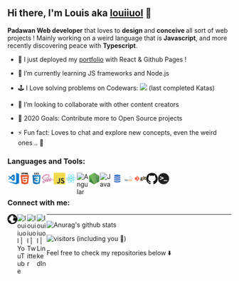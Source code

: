 ## Hi there, I'm Louis aka <a href='https://louiiuol.github.io/louiiuol/'>louiiuol</a> 🖖

<strong>Padawan Web developer</strong> that loves to <strong> design </strong> and <strong> conceive </strong> all sort of web projects ! Mainly working on a weird language that is <strong>Javascript</strong>, and  more recently discovering peace with <strong>Typescript</strong>.

- 🔭 I just deployed my <a href='https://louiiuol.github.io/louiiuol/'>portfolio</a> with React & Github Pages !
- 🌱 I’m currently learning JS frameworks and Node.js
- 🕹 I Love solving problems on Codewars: <a href= "https://www.codewars.com/users/louiiuol/completed"><img src="https://www.codewars.com/users/louiiuol/badges/micro"/></a> (last completed Katas) 

- 👯 I’m looking to collaborate with other content creators
- 🥅 2020 Goals: Contribute more to Open Source projects
- ⚡ Fun fact: Loves to chat and explore new concepts, even the weird ones .. 🤔

### Languages and Tools:

<p >
<img align="left" alt="Visual Studio Code" width="26px" src="https://raw.githubusercontent.com/github/explore/80688e429a7d4ef2fca1e82350fe8e3517d3494d/topics/visual-studio-code/visual-studio-code.png" />
<img align="left" alt="HTML5" width="26px" src="https://raw.githubusercontent.com/github/explore/80688e429a7d4ef2fca1e82350fe8e3517d3494d/topics/html/html.png" />
<img align="left" alt="CSS3" width="26px" src="https://raw.githubusercontent.com/github/explore/80688e429a7d4ef2fca1e82350fe8e3517d3494d/topics/css/css.png" />
<img align="left" alt="Sass" width="26px" src="https://raw.githubusercontent.com/github/explore/80688e429a7d4ef2fca1e82350fe8e3517d3494d/topics/sass/sass.png" />
<img align="left" alt="JavaScript" width="26px" src="https://raw.githubusercontent.com/github/explore/80688e429a7d4ef2fca1e82350fe8e3517d3494d/topics/javascript/javascript.png" />
<img align="left" alt="React" width="26px" src="https://raw.githubusercontent.com/github/explore/80688e429a7d4ef2fca1e82350fe8e3517d3494d/topics/react/react.png" />
<img align="left" alt="Angular" width="26px" src="https://upload.wikimedia.org/wikipedia/commons/thumb/c/cf/Angular_full_color_logo.svg/200px-Angular_full_color_logo.svg.png" />
<img align="left" alt="Node.js" width="26px" src="https://raw.githubusercontent.com/github/explore/80688e429a7d4ef2fca1e82350fe8e3517d3494d/topics/nodejs/nodejs.png" />
<img align="left" alt="Java" width="26px" src="https://upload.wikimedia.org/wikipedia/it/thumb/2/2e/Java_Logo.svg/1200px-Java_Logo.svg.png" />
<img align="left" alt="SQL" width="26px" src="https://raw.githubusercontent.com/github/explore/80688e429a7d4ef2fca1e82350fe8e3517d3494d/topics/sql/sql.png" />
<img align="left" alt="MySQL" width="26px" src="https://raw.githubusercontent.com/github/explore/80688e429a7d4ef2fca1e82350fe8e3517d3494d/topics/mysql/mysql.png" />
<img align="left" alt="Git" width="26px" src="https://raw.githubusercontent.com/github/explore/80688e429a7d4ef2fca1e82350fe8e3517d3494d/topics/git/git.png" />
<img align="left" alt="GitHub" width="26px" src="https://raw.githubusercontent.com/github/explore/78df643247d429f6cc873026c0622819ad797942/topics/github/github.png" />
<img align="left" alt="Terminal" width="26px" src="https://raw.githubusercontent.com/github/explore/80688e429a7d4ef2fca1e82350fe8e3517d3494d/topics/terminal/terminal.png" />
</p> <br /> <br />

### Connect with me:

[<img align="left" alt="portfolio" width="22px" src="https://raw.githubusercontent.com/iconic/open-iconic/master/svg/globe.svg" />](https://louiiuol.github.io/louiiuol/)
[<img align="left" alt="louiiuol | YouTube" width="22px" src="https://cdn.jsdelivr.net/npm/simple-icons@v3/icons/youtube.svg" />](https://www.youtube.com/channel/UCN30BlbvlBF8aqpdEmKv13g)
[<img align="left" alt="louiiuol | Twitter" width="22px" src="https://cdn.jsdelivr.net/npm/simple-icons@v3/icons/twitter.svg" />](https://mobile.twitter.com/GodlewskiLouis)
[<img align="left" alt="louiiuol | LinkedIn" width="22px" src="https://cdn.jsdelivr.net/npm/simple-icons@v3/icons/linkedin.svg" />](https://www.linkedin.com/in/louis-godlewski/)

***

![Anurag's github stats](https://github-readme-stats.vercel.app/api?username=louiiuol&&show_icons=true&hide_border=true)

![visitors](https://visitor-badge.glitch.me/badge?page_id=louiiuol) (including you 🤭)

Feel free to check my repositories below ⬇️
